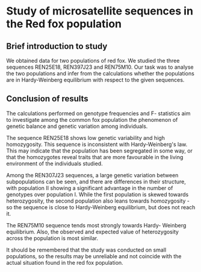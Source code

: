# Study of microsatellite sequences in the Red fox population

## Brief introduction to study

We obtained data for two populations of red fox. We studied the three sequences REN25E18, REN397J23 and REN75M10. Our task was to analyse the two populations and infer from the calculations whether the populations are in Hardy-Weinberg equilibrium with respect to the given sequences.


## Conclusion of results

The calculations performed on genotype frequencies and F- statistics aim to investigate among the common fox population the phenomenon of genetic balance and genetic variation among individuals.

The sequence REN25E18 shows low genetic variability and high homozygosity. This sequence is inconsistent with Hardy-Weinberg's law. This may indicate that the population has been segregated in some way, or that the homozygotes reveal traits that are more favourable in the living environment of the individuals studied.

Among the REN307J23 sequences, a large genetic variation between subpopulations can be seen, and there are differences in their structure, with population II showing a significant advantage in the number of genotypes over population I. While the first population is skewed towards heterozygosity, the second population also leans towards homozygosity - so the sequence is close to Hardy-Weinberg equilibrium, but does not reach it.

The REN75M10 sequence tends most strongly towards Hardy- Weinberg equilibrium. Also, the observed and expected value of heterozygosity across the population is most similar.

It should be remembered that the study was conducted on small populations, so the results may be unreliable and not coincide with the actual situation found in the red fox population.
